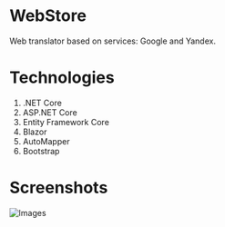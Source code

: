 # WebStore
 Web translator based on services: Google and Yandex.
# Technologies
1) .NET Core
2) ASP.NET Core 
3) Entity Framework Core 
4) Blazor
5) AutoMapper
6) Bootstrap
# Screenshots
![Images](/Screenshots/*)
